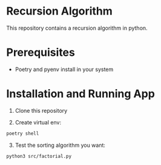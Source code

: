 # Recursion Algorithm

This repository contains a recursion algorithm in python.

# Prerequisites

- Poetry and pyenv install in your system

# Installation and Running App

1. Clone this repository

2. Create virtual env:

  ```bash
  poetry shell
  ```

3. Test the sorting algorithm you want:

  ```bash
  python3 src/factorial.py
  ```